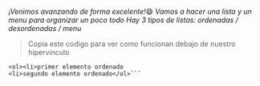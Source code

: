 _¡Venimos avanzando de forma excelente!_:smile:
_Vamos a hacer una lista y un menu para organizar un poco todo_
_Hay 3 tipos de listas: ordenadas / desordenadas / menu_
>Copia este codigo para ver como funcionan debajo de nuestro hipervinculo
```<ul><li>primer elemento desordenado <li>segundo elemento desordenado</ul>
<ol><li>primer elemento ordenado
<li>segundo elemento ordenado</ol>```